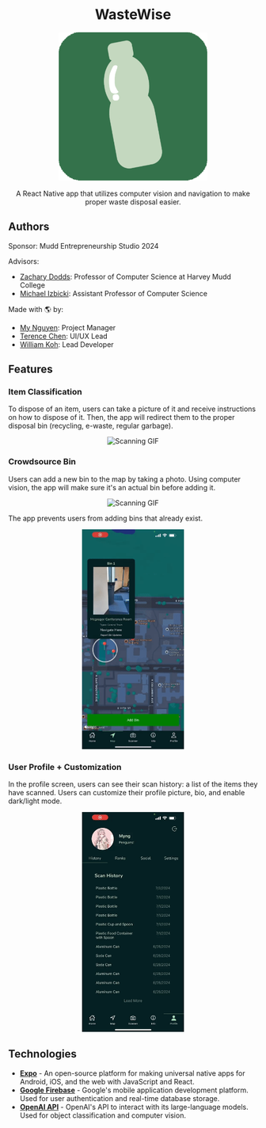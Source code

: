 <h1 align="center">WasteWise</h1>

<p align="center">
    <img src="assets/logo3.png" width="300" height="300" alt="Profile Picture">
</p>

<p align="center">
    A React Native app that utilizes computer vision and navigation to make proper waste disposal easier.
</p>


## Authors
Sponsor: Mudd Entrepreneurship Studio 2024 

Advisors: 
* [Zachary Dodds](https://www.cs.hmc.edu/~dodds/): Professor of Computer Science at Harvey Mudd College
* [Michael Izbicki](https://izbicki.me/): Assistant Professor of Computer Science

Made with 🌎 by:
* [My Nguyen](https://mynguyen.vercel.app/): Project Manager
* [Terence Chen](https://github.com/TCHEN621130): UI/UX Lead
* [William Koh](https://kohdingjourney.netlify.app/): Lead Developer

## Features

### Item Classification
To dispose of an item, users can take a picture of it and receive instructions on how to dispose of it. Then, the app will redirect them to the proper disposal bin (recycling, e-waste, regular garbage).

<p align="center">
    <img src="/assets/gifs/scanning.gif" alt="Scanning GIF" width="206" height="444">
</p>



### Crowdsource Bin
Users can add a new bin to the map by taking a photo. Using computer vision, the app will make sure it's an actual bin before adding it.

<p align="center">
    <img src="/assets/gifs/addBin.gif" alt="Scanning GIF" width="206" height="444">
</p>



The app prevents users from adding bins that already exist. 

<p align="center">
    <img src="/assets/gifs/binExists.gif" alt="Scanning GIF" width="206" height="444">
</p>

### User Profile + Customization
In the profile screen, users can see their scan history: a list of the items they have scanned. Users can customize their profile picture, bio, and enable dark/light mode. 

<p align="center">
    <img src="/assets/gifs/profilepic.gif" alt="Scanning GIF" width="206" height="444">
</p>




## Technologies
- <b><a href="https://expo.dev/" target="_blank">Expo</a></b> - An open-source platform for making universal native apps for Android, iOS, and the web with JavaScript and React. 
- <b><a href="https://firebase.google.com/" target="_blank">Google Firebase</a></b> - Google's mobile application development platform. Used for user authentication and real-time database storage.
- <b><a href="https://platform.openai.com/docs/overview" target="_blank">OpenAI API</a></b> - OpenAI's API to interact with its large-language models. Used for object classification and computer vision.
